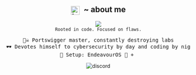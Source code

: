 <h2 align="center">
  <img src="https://cdn.discordapp.com/attachments/1383090776728141886/1392118661413863495/1389504187607420939.png?ex=686e5f09&is=686d0d89&hm=da5f47fb475de23a8ffca785ab38fe60eaa50c236ce0a30917fa6fb8e4e2bbd8" 
       alt="icon" height="24" style="vertical-align: middle; margin-right: 6px;" />
  ~ about me
</h2>

<div align="center">
  <img src="https://i.imgur.com/Rk4rEni.gif"></img>
  <br />
  <code>Rooted in code. Focused on flaws.</code>
</div>
<p></p>

<div align="center">

<pre>
🏴‍☠️ Portswigger master, constantly destroying labs
🕶️ Devotes himself to cybersecurity by day and coding by night  
💽 Setup: EndeavourOS 🐧 + 
</pre>

![discord](https://dsc-readme.tsuni.dev/api/user/1241036702823223417)

</div>
